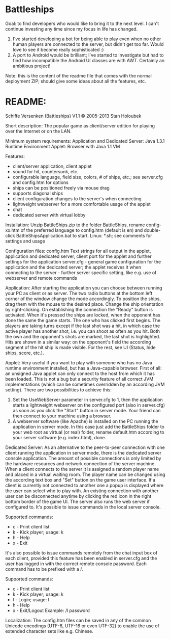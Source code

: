 Battleships
===========

Goal: to find developers who would like to bring it to the next level. I can't continue investing any time since my focus in life has changed.

1. I've started developing a bot for being able to play even when no other human players are connected to the server, but didn't get too far. Would love to see it become really sophisticated :)
2. A port to Android would be brilliant; I've started to investigate but had to find how incompatible the Android UI classes are with AWT. Certainly an ambitious project!

Note: this is the content of the readme file that comes with the normal deployment ZIP; should give some ideas about all the features, etc.

README:
===========

Schiffe Versenken (Battleships) V1.1
© 2005-2013 Stan Holoubek

Short description:
The popular game as client/server edition for playing over the Internet or on the LAN.

Minimum system requirements:
Application and Dedicated Server: Java 1.3.1 Runtime Environment
Applet: Browser with Java 1.1 VM

Features:
- client/server application, client applet 
- sound for hit, countersunk, etc. 
- configurable language, field size, colors, # of ships, etc.; see server.cfg and config.htm for options
- ships can be positioned freely via mouse drag 
- supports diagonal ships 
- client configuration changes to the server's when connecting 
- lightweight webserver for a more comfortable usage of the applet 
- chat 
- dedicated server with virtual lobby

Installation:
Unzip BattleShips.zip to the folder BattleShips, rename config-xx.htm of the preferred language to config.htm (default is en) and double-click BattleShipsApplication.bat to start.
Linux: *.sh; see comments for settings and usage

Configuration files:
config.htm		Text strings for all output in the applet, application and dedicated server, client port for the applet and further settings for the application
server.cfg		- general game configuration for the application and the dedicated server; the applet receives it when connecting to the server
		- further server specific setting, like e.g. use of webserver and remote commands

Application:
After starting the application you can choose between running your PC as client or as server. The two radio buttons at the bottom left corner of the window change the mode accordingly. To position the ships, drag them with the mouse to the desired place. Change the ship orientation by right-clicking. On establishing the connection the "Ready" button is activated. When it's pressed the ships are locked, when the opponent has done the same the game starts. The one who has clicked first begins. The players are taking turns except if the last shot was a hit, in which case the active player has another shot, i.e. you can shoot as often as you hit. Both the own and the opponent's shots are marked, the last shot is highlighted. Hits are shown in a similar way: on the opponent's field the according segment of the hit ship is made visible. For the rest, see UI (Status, hide ships, score, etc.).

Applet:
Very useful if you want to play with someone who has no Java runtime environment installed, but has a Java-capable browser. First of all: an unsigned Java applet can only connect to the host from which it has been loaded. This is not a bug but a security feature of all correct JVM implementations (which can be sometimes overridden by an according JVM setting).
There are two possibilities to achieve this:
1. Set the UseWebServer parameter in server.cfg to 1, then the application starts a lightweight webserver on the configured port (also in server.cfg) as soon as you click the "Start" button in server mode. Your friend can then connect to your machine using a browser.
2. A webserver software (like Apache) is installed on the PC running the application in server mode. In this case just add the BattleShips folder to your web root as virtual (or real) folder, rename default.htm according to your server software (e.g. index.html), done.

Dedicated Server:
As an alternative to the peer-to-peer connection with one client running the application in server mode, there is the dedicated server console application. The amount of possible connections is only limited by the hardware resources and network connection of the server machine.
When a client connects to the server it is assigned a random player name and placed in a virtual waiting room. The player name can be changed using the according text box and "Set" button on the game user interface. If a client is currently not connected to another one a popup is displayed where the user can select who to play with. An existing connection with another user can be disconnected anytime by clicking the red icon in the right bottom border of the game UI.
The server also runs the web server if configured to. It's possible to issue commands in the local server console.

Supported commands:
- c - Print client list
- k - Kick player; usage: k <player name>
- h - Help
- x - Exit

It's also possible to issue commands remotely from the chat input box of each client, provided this feature has been enabled in server.cfg and the user has logged in with the correct remote console password. Each command has to be prefixed with a /.
 
Supported commands:
- c - Print client list
- k - Kick player; usage: k <player name>
- l - Login; usage: l <Rcon Password>
- h - Help
- x - Exit/Logout
Example: /l password

Localization:
The config.htm files can be saved in any of the common Unicode encodings (UTF-8, UTF-16 or even UTF-32) to enable the use of extended character sets like e.g. Chinese.
